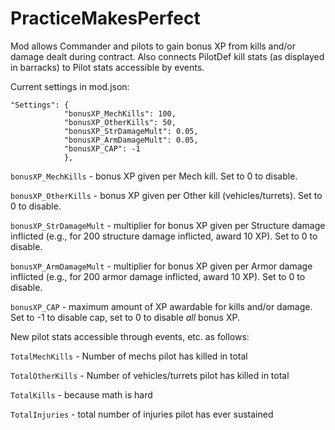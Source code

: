 # PracticeMakesPerfect
Mod allows Commander and pilots to gain bonus XP from kills and/or damage dealt during contract. Also connects PilotDef kill stats (as displayed in barracks) to Pilot stats accessible by events.

Current settings in mod.json:
```
"Settings": {
			"bonusXP_MechKills": 100,
			"bonusXP_OtherKills": 50,
			"bonusXP_StrDamageMult": 0.05,
			"bonusXP_ArmDamageMult": 0.05,
			"bonusXP_CAP": -1
			},
```

`bonusXP_MechKills` - bonus XP given per Mech kill. Set to 0 to disable.

`bonusXP_OtherKills` - bonus XP given per Other kill (vehicles/turrets). Set to 0 to disable.

`bonusXP_StrDamageMult` - multiplier for bonus XP given per Structure damage inflicted (e.g., for 200 structure damage inflicted, award 10 XP). Set to 0 to disable.

`bonusXP_ArmDamageMult` - multiplier for bonus XP given per Armor damage inflicted (e.g., for 200 armor damage inflicted, award 10 XP). Set to 0 to disable.

`bonusXP_CAP` - maximum amount of XP awardable for kills and/or damage. Set to -1 to disable cap, set to 0 to disable <i>all</i> bonus XP.

New pilot stats accessible through events, etc. as follows:

`TotalMechKills` - Number of mechs pilot has killed in total

`TotalOtherKills` - Number of vehicles/turrets pilot has killed in total

`TotalKills` - because math is hard

`TotalInjuries` - total number of injuries pilot has ever sustained
